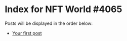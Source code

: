 # Index for NFT World #4065
Posts will be displayed in the order below:

- [Your first post](./001-first.md)

